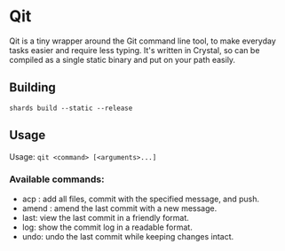 # Qit
Qit is a tiny wrapper around the Git command line tool, to make everyday tasks easier and require less typing. It's written in Crystal, so can be compiled as a single static binary and put on your path easily.

## Building
`shards build --static --release`

## Usage
Usage: `qit <command> [<arguments>...]`

### Available commands:
* acp <message>: add all files, commit with the specified message, and push.
* amend <message>: amend the last commit with a new message.
* last: view the last commit in a friendly format.
* log: show the commit log in a readable format.
* undo: undo the last commit while keeping changes intact.
